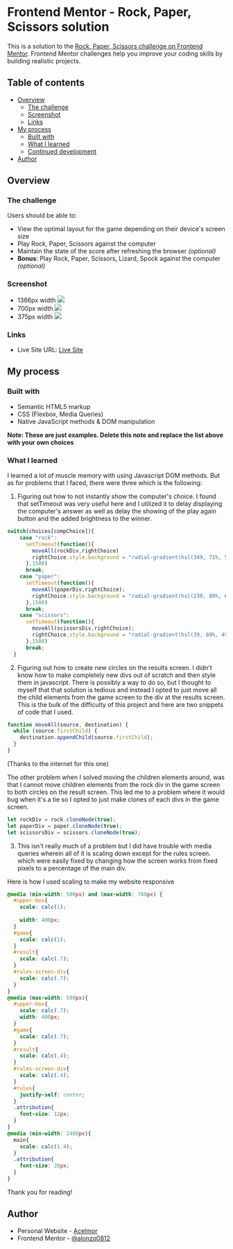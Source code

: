 # Frontend Mentor - Rock, Paper, Scissors solution

This is a solution to the [Rock, Paper, Scissors challenge on Frontend Mentor](https://www.frontendmentor.io/challenges/rock-paper-scissors-game-pTgwgvgH). Frontend Mentor challenges help you improve your coding skills by building realistic projects. 

## Table of contents

- [Overview](#overview)
  - [The challenge](#the-challenge)
  - [Screenshot](#screenshot)
  - [Links](#links)
- [My process](#my-process)
  - [Built with](#built-with)
  - [What I learned](#what-i-learned)
  - [Continued development](#continued-development)
- [Author](#author)


## Overview

### The challenge

Users should be able to:

- View the optimal layout for the game depending on their device's screen size
- Play Rock, Paper, Scissors against the computer
- Maintain the state of the score after refreshing the browser _(optional)_
- **Bonus**: Play Rock, Paper, Scissors, Lizard, Spock against the computer _(optional)_

### Screenshot

- 1366px width
![](./screenshot.png)
- 700px width
![](./700pxscreenshot.png)
- 375px width
![](./375pxscreenshot.png)

### Links

- Live Site URL: [Live Site](alonzo0812.github.io/rps-website/)

## My process

### Built with

- Semantic HTML5 markup
- CSS (Flexbox, Media Queries)
- Native JavaScript methods & DOM manipulation

**Note: These are just examples. Delete this note and replace the list above with your own choices**

### What I learned

I learned a lot of muscle memory with using Javascript DOM methods. But as for problems that I faced, there were three which is the following:

1. Figuring out how to not instantly show the computer's choice. I found that setTimeout was very useful here and I utilized it to delay displaying the computer's answer as well as delay the showing of the play again button and the added brightness to the winner.

```js
switch(choices[compChoice]){
    case "rock":
      setTimeout(function(){
        moveAll(rockDiv,rightChoice)
        rightChoice.style.background = "radial-gradient(hsl(349, 71%, 52%), hsl(349, 70%, 56%))"
      },1500)
      break;
    case "paper":
      setTimeout(function(){
        moveAll(paperDiv,rightChoice);
        rightChoice.style.background = "radial-gradient(hsl(230, 89%, 62%) , hsl(230, 89%, 65%))";
      },1500)
      break;
    case "scissors":
      setTimeout(function(){
        moveAll(scissorsDiv,rightChoice);
        rightChoice.style.background = "radial-gradient(hsl(39, 89%, 49%),hsl(40, 84%, 53%))"
      },1500)
      break;
  }
```


2.  Figuring out how to create new circles on the results screen. I didn't know how to make completely new divs out of scratch and then style them in javascript. There is possibly a way to do so, but I thought to myself that that solution is tedious and instead I opted to just move all the child elements from the game screen to the div at the results screen. This is the bulk of the difficulty of this project and here are two snippets of code that I used.


```js
function moveAll(source, destination) {
  while (source.firstChild) {
    destination.appendChild(source.firstChild);
  }
}
```
(Thanks to the internet for this one)

The other problem when I solved moving the children elements around, was that I cannot move children elements from the rock div in the game screen to both circles on the result screen. This led me to a problem where it would bug when it's a tie so I opted to just make clones of each divs in the game screen.
```js
let rockDiv = rock.cloneNode(true);
let paperDiv = paper.cloneNode(true);
let scissorsDiv = scissors.cloneNode(true);
```

3. This isn't really much of a problem but I did have trouble with media queries wherein all of it is scaling down except for the rules screen. which were easily fixed by changing how the screen works from fixed pixels to a percentage of the main div.

Here is how I used scaling to make my website responsive
```css
@media (min-width: 500px) and (max-width: 780px) {
  #upper-box{
    scale: calc(1);
    
    width: 400px;
  }
  #game{
    scale: calc(1);
  }
  #result{
    scale: calc(.7);
  }
  #rules-screen-div{
    scale: calc(.7);
  }
}
@media (max-width: 500px){
  #upper-box{
    scale: calc(.7);
    width: 400px;
  }
  #game{
    scale: calc(.7);
  }
  #result{
    scale: calc(.4);
  }
  #rules-screen-div{
    scale: calc(.4);
  }
  #rules{
    justify-self: center;
  }
  .attribution{
    font-size: 12px;
  }
}
@media (min-width: 2400px){
  main{
    scale: calc(1.4);
  }
  .attribution{
    font-size: 26px;
  }
}
```


Thank you for reading!

## Author

- Personal Website - [Acelmor](acelmor.com)
- Frontend Mentor - [@alonzo0812](https://www.frontendmentor.io/profile/alonzo0812)




